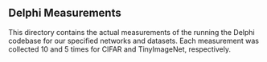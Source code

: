 ## Delphi Measurements

This directory contains the actual measurements of the running the Delphi codebase for our specified networks and
datasets. Each measurement was collected 10 and 5 times for CIFAR and TinyImageNet, respectively.
